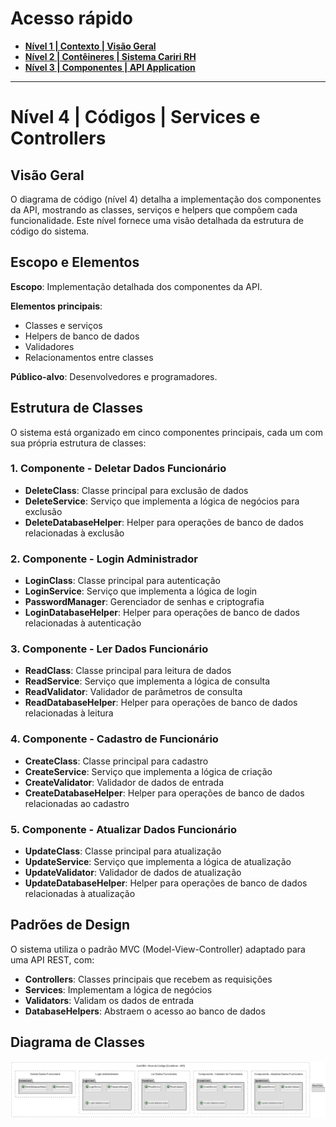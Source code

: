 # Acesso rápido

* [**Nível 1 | Contexto | Visão Geral**](/docs/nivel1-context.md)
* [**Nível 2 | Contêineres | Sistema Cariri RH**](/docs/Sistema%20Cariri%20RH/nivel2-conteiner.md)
* [**Nível 3 | Componentes | API Application**](/docs/Sistema%20Cariri%20RH/Aplicacao%20de%20API/nivel3-componentes.md)
---

# Nível 4 | Códigos | Services e Controllers

## Visão Geral

O diagrama de código (nível 4) detalha a implementação dos componentes da API, mostrando as classes, serviços e helpers que compõem cada funcionalidade. Este nível fornece uma visão detalhada da estrutura de código do sistema.

## Escopo e Elementos

**Escopo**: Implementação detalhada dos componentes da API.

**Elementos principais**: 
- Classes e serviços
- Helpers de banco de dados
- Validadores
- Relacionamentos entre classes

**Público-alvo**: Desenvolvedores e programadores.

## Estrutura de Classes

O sistema está organizado em cinco componentes principais, cada um com sua própria estrutura de classes:

### 1. Componente - Deletar Dados Funcionário
- **DeleteClass**: Classe principal para exclusão de dados
- **DeleteService**: Serviço que implementa a lógica de negócios para exclusão
- **DeleteDatabaseHelper**: Helper para operações de banco de dados relacionadas à exclusão

### 2. Componente - Login Administrador
- **LoginClass**: Classe principal para autenticação
- **LoginService**: Serviço que implementa a lógica de login
- **PasswordManager**: Gerenciador de senhas e criptografia
- **LoginDatabaseHelper**: Helper para operações de banco de dados relacionadas à autenticação

### 3. Componente - Ler Dados Funcionário
- **ReadClass**: Classe principal para leitura de dados
- **ReadService**: Serviço que implementa a lógica de consulta
- **ReadValidator**: Validador de parâmetros de consulta
- **ReadDatabaseHelper**: Helper para operações de banco de dados relacionadas à leitura

### 4. Componente - Cadastro de Funcionário
- **CreateClass**: Classe principal para cadastro
- **CreateService**: Serviço que implementa a lógica de criação
- **CreateValidator**: Validador de dados de entrada
- **CreateDatabaseHelper**: Helper para operações de banco de dados relacionadas ao cadastro

### 5. Componente - Atualizar Dados Funcionário
- **UpdateClass**: Classe principal para atualização
- **UpdateService**: Serviço que implementa a lógica de atualização
- **UpdateValidator**: Validador de dados de atualização
- **UpdateDatabaseHelper**: Helper para operações de banco de dados relacionadas à atualização

## Padrões de Design

O sistema utiliza o padrão MVC (Model-View-Controller) adaptado para uma API REST, com:
- **Controllers**: Classes principais que recebem as requisições
- **Services**: Implementam a lógica de negócios
- **Validators**: Validam os dados de entrada
- **DatabaseHelpers**: Abstraem o acesso ao banco de dados

## Diagrama de Classes

![Diagrama de Classes do Sistema Cariri RH](nivel4-codes.png)